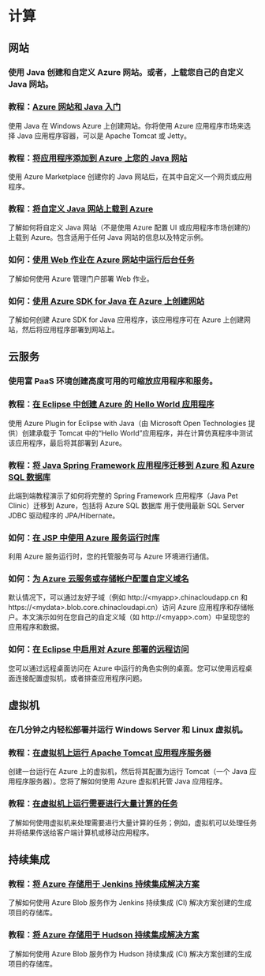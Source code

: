 <properties 
  pageTitle="计算 - Azure 微软云"
  metakeywords="" 
  description="" 
  services="" 
  documentationCenter="java-compute" 
  authors="" 
  manager="Tiffena" 
  editor="EricChen"/>
<tags ms.service=""
    ms.date="10/23/2014"
    wacn.date="11/02/2015"
    />


<h1 id="menu-java-compute">计算</h1>
<h2 id="header-0">网站</h2>
<h3>使用 Java 创建和自定义 Azure 网站。或者，上载您自己的自定义 Java 网站。</h3>
<h3>教程：<a href="/documentation/articles/web-sites-java-get-started/">Azure 网站和 Java 入门</a></h3>
<p>使用 Java 在 Windows Azure 上创建网站。你将使用 Azure 应用程序市场来选择 Java 应用程序容器，可以是 Apache Tomcat 或 Jetty。</p>
<h3>教程：<a href="/documentation/articles/web-sites-java-add-app/">将应用程序添加到 Azure 上您的 Java 网站</a></h3>
<p>使用 Azure Marketplace 创建你的 Java 网站后，在其中自定义一个网页或应用程序。</p>
<h3>教程：<a href="/documentation/articles/web-sites-java-custom-upload/">将自定义 Java 网站上载到 Azure</a></h3>
<p>了解如何将自定义 Java 网站（不是使用 Azure 配置 UI 或应用程序市场创建的）上载到 Azure。包含适用于任何 Java 网站的信息以及特定示例。</p>
<h3>如何：<a href="/documentation/articles/web-sites-create-web-jobs/">使用 Web 作业在 Azure 网站中运行后台任务</a></h3>
<p>了解如何使用 Azure 管理门户部署 Web 作业。</p>
<h3>如何：<a href="/documentation/articles/java-create-azure-website-using-java-sdk/">使用 Azure SDK for Java 在 Azure 上创建网站</a></h3>
<p>了解如何创建 Azure SDK for Java 应用程序，该应用程序可在 Azure 上创建网站，然后将应用程序部署到网站上。</p>
<h2 id="header-1">云服务</h2>
<h3>使用富 PaaS 环境创建高度可用的可缩放应用程序和服务。</h3>
<h3>教程：<a href="http://msdn.microsoft.com/zh-cn/library/windowsazure/hh690944(VS.103).aspx">在 Eclipse 中创建 Azure 的 Hello World 应用程序</a></h3>
<p>使用 Azure Plugin for Eclipse with Java（由 Microsoft Open Technologies 提供）创建承载于 Tomcat 中的&ldquo;Hello World&rdquo;应用程序，并在计算仿真程序中测试该应用程序，最后将其部署到 Azure。</p>
<h3>教程：<a href="http://petclinic.cloudapp.net/">将 Java Spring Framework 应用程序迁移到 Azure 和 Azure SQL 数据库</a></h3>
<p>此端到端教程演示了如何将完整的 Spring Framework 应用程序（Java Pet Clinic）迁移到 Azure，包括将 Azure SQL 数据库 用于使用最新 SQL Server JDBC 驱动程序的 JPA/Hibernate。</p>
<h3>如何：<a href="http://msdn.microsoft.com/zh-cn/library/windowsazure/hh690948.aspx">在 JSP 中使用 Azure 服务运行时库</a></h3>
<p>利用 Azure 服务运行时，您的托管服务可与 Azure 环境进行通信。</p>
<h3>如何：<a href="/documentation/articles/cloud-services-custom-domain-name/">为 Azure 云服务或存储帐户配置自定义域名</a></h3>
<p>默认情况下，可以通过友好子域（例如 http://&lt;myapp&gt;.chinacloudapp.cn 和 https://&lt;mydata&gt;.blob.core.chinacloudapi.cn）访问 Azure 应用程序和存储帐户。本文演示如何在您自己的自定义域（如 http://&lt;myapp&gt;.com）中呈现您的应用程序和数据。</p>
<h3>如何：<a href="http://msdn.microsoft.com/zh-cn/library/windowsazure/hh690951">在 Eclipse 中启用对 Azure 部署的远程访问</a></h3>
<p>您可以通过远程桌面访问在 Azure 中运行的角色实例的桌面。您可以使用远程桌面连接配置虚拟机，或者排查应用程序问题。</p>
<h2 id="header-2">虚拟机</h2>
<h3>在几分钟之内轻松部署并运行 Windows Server 和 Linux 虚拟机。</h3>
<h3>教程：<a href="/documentation/articles/virtual-machines-java-run-tomcat-application-server/">在虚拟机上运行 Apache Tomcat 应用程序服务器</a></h3>
<p>创建一台运行在 Azure 上的虚拟机，然后将其配置为运行 Tomcat（一个 Java 应用程序服务器）。您将了解如何使用 Azure 虚拟机托管 Java 应用程序。</p>
<h3>教程：<a href="/documentation/articles/virtual-machines-java-run-compute-intensive-task/">在虚拟机上运行需要进行大量计算的任务</a></h3>
<p>了解如何使用虚拟机来处理需要进行大量计算的任务；例如，虚拟机可以处理任务并将结果传送给客户端计算机或移动应用程序。</p>
<h2 id="header-3">持续集成</h2>
<h3>教程：<a href="/documentation/articles/storage-java-jenkins-continuous-integration-solution/">将 Azure 存储用于 Jenkins 持续集成解决方案</a></h3>
<p>了解如何使用 Azure Blob 服务作为 Jenkins 持续集成 (CI) 解决方案创建的生成项目的存储库。</p>
<h3>教程：<a href="/documentation/articles/storage-java-hudson-continuous-integration-solution/">将 Azure 存储用于 Hudson 持续集成解决方案</a></h3>
<p>了解如何使用 Azure Blob 服务作为 Hudson 持续集成 (CI) 解决方案创建的生成项目的存储库。</p>
